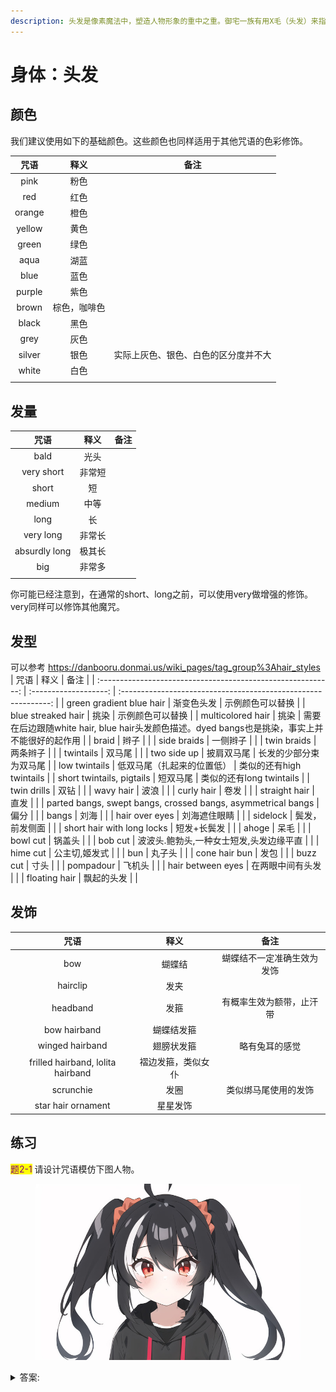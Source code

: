 ```yaml
---
description: 头发是像素魔法中，塑造人物形象的重中之重。御宅一族有用X毛（头发）来指代某个人物的习俗。塑造头发的咒语由颜色、发量、样式、饰品几大要素构成。
---
```


# 身体：头发

## 颜色

我们建议使用如下的基础颜色。这些颜色也同样适用于其他咒语的色彩修饰。

|   咒语   |   释义   |         备注         |
| :----: | :----: | :----------------: |
|  pink  |   粉色   |                    |
|   red  |   红色   |                    |
| orange |   橙色   |                    |
| yellow |   黄色   |                    |
|  green |   绿色   |                    |
|  aqua  |   湖蓝   |                    |
|  blue  |   蓝色   |                    |
| purple |   紫色   |                    |
|  brown | 棕色，咖啡色 |                    |
|  black |   黑色   |                    |
|  grey  |   灰色   |                    |
| silver |   银色   | 实际上灰色、银色、白色的区分度并不大 |
|  white |   白色   |                    |
|        |        |                    |

## 发量

|       咒语      |  释义 |  备注 |
| :-----------: | :-: | :-: |
|      bald     |  光头 |     |
|   very short  | 非常短 |     |
|     short     |  短  |     |
|     medium    |  中等 |     |
|      long     |  长  |     |
|   very long   | 非常长 |     |
| absurdly long | 极其长 |     |
|      big      | 非常多 |     |
|               |     |     |

你可能已经注意到，在通常的short、long之前，可以使用very做增强的修饰。very同样可以修饰其他魔咒。

## 发型
可以参考 https://danbooru.donmai.us/wiki_pages/tag_group%3Ahair_styles
|                              咒语                              |           释义          |                               备注                               |
| :----------------------------------------------------------: | :-------------------: | :------------------------------------------------------------: |
|                   green gradient blue hair                   |         渐变色头发         |                            示例颜色可以替换                            |
|                      blue streaked hair                      |           挑染          |                            示例颜色可以替换                            |
|                       multicolored hair                      |           挑染          | 需要在后边跟随white hair, blue hair头发颜色描述。dyed bangs也是挑染，事实上并不能很好的起作用 |
|                             braid                            |           辫子          |                                                                |
|                          side braids                         |          一侧辫子         |                                                                |
|                          twin braids                         |          两条辫子         |                                                                |
|                           twintails                          |          双马尾          |                                                                |
|                           two side up                          |          披肩双马尾          |         长发的少部分束为双马尾                                       |
|                         low twintails                        |     低双马尾（扎起来的位置低）     |                       类似的还有high twintails                      |
|                   short twintails, pigtails                  |          短双马尾         |                       类似的还有long twintails                      |
|                          twin drills                         |           双钻          |                                                                |
|                           wavy hair                          |           波浪          |                                                                |
|                          curly hair                          |           卷发          |                                                                |
|                          straight hair                          |           直发          |                                                                |
| parted bangs, swept bangs, crossed bangs, asymmetrical bangs |           偏分          |                                                                |
|                             bangs                            |           刘海          |                                                                |
|                        hair over eyes                        |         刘海遮住眼睛        |                                                                |
|                           sidelock                           |        鬓发，前发侧面        |                                                                |
|                       short hair with long locks           |        短发+长鬓发        |                                                                |
|                             ahoge                            |           呆毛          |                                                                |
|                           bowl cut                           |          锅盖头          |                                                                |
|                            bob cut                           | 波波头.鲍勃头,一种女士短发,头发边缘平直 |                                                                |
|                           hime cut                           |        公主切,姬发式        |                                                                |
|                              bun                             |          丸子头          |                                                                |
|                         cone hair bun                        |           发包          |                                                                |
|                           buzz cut                           |           寸头          |                                                                |
|                           pompadour                          |          飞机头          |                                                                |
|                       hair between eyes                      |        在两眼中间有头发       |                                                                |
|                         floating hair                        |         飘起的头发         |                                                                |

## 发饰

|                 咒语                |     释义    |       备注      |
| :-------------------------------: | :-------: | :-----------: |
|                bow                |    蝴蝶结    | 蝴蝶结不一定准确生效为发饰 |
|              hairclip             |     发夹    |               |
|              headband             |     发箍    |  有概率生效为额带，止汗带 |
|            bow hairband           |   蝴蝶结发箍   |               |
|          winged hairband          |   翅膀状发箍   |    略有兔耳的感觉    |
| frilled hairband, lolita hairband | 褶边发箍，类似女仆 |               |
|             scrunchie             |     发圈    |   类似绑马尾使用的发饰  |
|         star hair ornament        |    星星发饰   |               |

## 练习

<mark style="color:purple;">题2-1</mark> 请设计咒语模仿下图人物。

<figure><img src="../.gitbook/assets/T2-1.jpg" alt=""><figcaption></figcaption></figure>

<details>

<summary>答案:</summary>

1girl, black hair, white streaked hair, short twintails, ahoge, red scrunchie, white background

</details>
